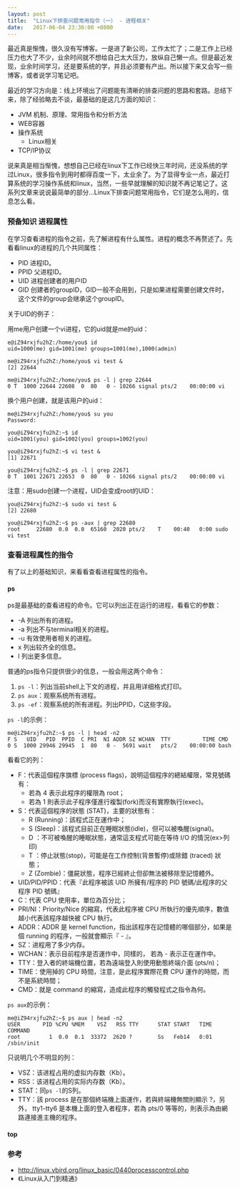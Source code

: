 ```yaml
---
layout: post
title:  "Linux下排查问题常用指令（一） - 进程相关"
date:   2017-06-04 23:36:00 +0800
---
```


最近真是惭愧，很久没有写博客。一是进了新公司，工作太忙了；二是工作上已经压力也大了不少，业余时间就不想给自己太大压力，放纵自己懒一点。但是最近发现，业余时间学习，还是要系统的学，并且必须要有产出。所以接下来又会写一些博客，或者说学习笔记吧。

最近的学习方向是：线上环境出了问题能有清晰的排查问题的思路和套路。总结下来，除了经验略去不谈，最基础的是这几方面的知识：

- JVM 机制、原理、常用指令和分析方法
- WEB容器
- 操作系统
   - Linux相关
- TCP/IP协议

说来真是相当惭愧，想想自己已经在linux下工作已经快三年时间，还没系统的学过Linux，很多指令到用时都得百度一下，太业余了。为了显得专业一点，最近打算系统的学习操作系统和linux，当然，一些早就理解的知识就不再记笔记了。这系列文章来说说最简单的部分...Linux下排查问题常用指令，它们是怎么用的，信息怎么看。

### 预备知识 进程属性

在学习查看进程的指令之前，先了解进程有什么属性。进程的概念不再赘述了。先看看linux的进程的几个共同属性：

- PID 进程ID。
- PPID 父进程ID。
- UID 进程创建者的用户ID
- GID 创建者的groupID，GID一般不会用到，只是如果进程需要创建文件时，这个文件的group会继承这个groupID。

关于UID的例子：

用me用户创建一个vi进程，它的uid就是me的uid：

~~~ shell
e@iZ94rxjfu2hZ:/home/you$ id
uid=1000(me) gid=1001(me) groups=1001(me),1000(admin)

me@iZ94rxjfu2hZ:/home/you$ vi test &
[2] 22644

me@iZ94rxjfu2hZ:/home/you$ ps -l | grep 22644
0 T  1000 22644 22608  0  80   0 - 10266 signal pts/2    00:00:00 vi
~~~

换个用户创建，就是该用户的uid：

~~~ shell
me@iZ94rxjfu2hZ:/home/you$ su you
Password:

you@iZ94rxjfu2hZ:~$ id
uid=1001(you) gid=1002(you) groups=1002(you)

you@iZ94rxjfu2hZ:~$ vi test &
[1] 22671

you@iZ94rxjfu2hZ:~$ ps -l | grep 22671
0 T  1001 22671 22653  0  80   0 - 10266 signal pts/2    00:00:00 vi
~~~

注意：用sudo创建一个进程，UID会变成root的UID：

~~~ shell
you@iZ94rxjfu2hZ:~$ sudo vi test &
[2] 22680

you@iZ94rxjfu2hZ:~$ ps -aux | grep 22680
root     22680  0.0  0.0  65160  2020 pts/2    T    00:40   0:00 sudo vi test
~~~

### 查看进程属性的指令

有了以上的基础知识，来看看查看进程属性的指令。

#### ps

ps是最基础的查看进程的命令。它可以列出正在运行的进程，看看它的参数：

- -A 列出所有的进程。
- -a 列出不与terminal相关的进程。
- -u 有效使用者相关的进程。
- x 列出较齐全的信息。
- l 列出更多信息。

普通的ps指令只提供很少的信息，一般会用这两个命令：

1. `ps -l`：列出当前shell上下文的进程，并且用详细格式打印。
2. `ps aux`：观察系统所有进程。
3. `ps -ef`：观察系统的所有进程。列出PPID，C这些字段。

`ps -l`的示例：

~~~ shell
me@iZ94rxjfu2hZ:~$ ps -l | head -n2
F S   UID   PID  PPID  C PRI  NI ADDR SZ WCHAN  TTY          TIME CMD
0 S  1000 29946 29945  1  80   0 -  5691 wait   pts/2    00:00:00 bash
~~~

看看它的列：

- F：代表這個程序旗標 (process flags)，說明這個程序的總結權限，常見號碼有：
   - 若為 4 表示此程序的權限為 root；
   - 若為 1 則表示此子程序僅進行複製(fork)而沒有實際執行(exec)。
- S：代表這個程序的狀態 (STAT)，主要的狀態有：
   - R (Running)：該程式正在運作中；
   - S (Sleep)：該程式目前正在睡眠狀態(idle)，但可以被喚醒(signal)。
   - D ：不可被喚醒的睡眠狀態，通常這支程式可能在等待 I/O 的情況(ex>列印)
   - T ：停止狀態(stop)，可能是在工作控制(背景暫停)或除錯 (traced) 狀態；
   - Z (Zombie)：僵屍狀態，程序已經終止但卻無法被移除至記憶體外。
- UID/PID/PPID：代表『此程序被該 UID 所擁有/程序的 PID 號碼/此程序的父程序 PID 號碼』
- C：代表 CPU 使用率，單位為百分比；
- PRI/NI：Priority/Nice 的縮寫，代表此程序被 CPU 所執行的優先順序，數值越小代表該程序越快被 CPU 執行。
- ADDR：ADDR 是 kernel function，指出該程序在記憶體的哪個部分，如果是個 running 的程序，一般就會顯示『 - 』。
- SZ：进程用了多少内存。
- WCHAN：表示目前程序是否運作中，同樣的， 若為 - 表示正在運作中。
- TTY：登入者的終端機位置，若為遠端登入則使用動態終端介面 (pts/n)；
- TIME：使用掉的 CPU 時間，注意，是此程序實際花費 CPU 運作的時間，而不是系統時間；
- CMD：就是 command 的縮寫，造成此程序的觸發程式之指令為何。

`ps aux`的示例：

~~~ shell
me@iZ94rxjfu2hZ:~$ ps aux | head -n2
USER       PID %CPU %MEM    VSZ   RSS TTY      STAT START   TIME COMMAND
root         1  0.0  0.1  33372  2620 ?        Ss   Feb14   0:01 /sbin/init
~~~

只说明几个不明显的列：

- VSZ：该进程占用的虚拟内存数（Kb）。
- RSS：该进程占用的实际内存数（Kb）。
- STAT：同`ps -l`的S列。
- TTY：該 process 是在那個終端機上面運作，若與終端機無關則顯示 ?，另外， tty1-tty6 是本機上面的登入者程序，若為 pts/0 等等的，則表示為由網路連接進主機的程序。

#### top



### 参考

- http://linux.vbird.org/linux_basic/0440processcontrol.php
- 《Linux从入门到精通》
